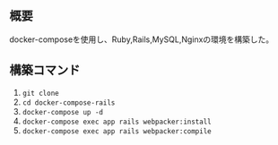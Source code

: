 ## 概要
docker-composeを使用し、Ruby,Rails,MySQL,Nginxの環境を構築した。

## 構築コマンド
1. `git clone `
2. `cd docker-compose-rails`
3. `docker-compose up -d`
4. `docker-compose exec app rails webpacker:install`
5. `docker-compose exec app rails webpacker:compile`
